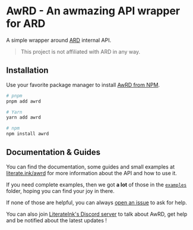 # AwRD - An awmazing API wrapper for ARD

A simple wrapper around [ARD](https://www.ard.fr/) internal API.

> This project is not affiliated with ARD in any way.

## Installation

Use your favorite package manager to install [AwRD from NPM](https://www.npmjs.com/package/awrd).

```bash
# pnpm
pnpm add awrd

# Yarn
yarn add awrd

# npm
npm install awrd
```

## Documentation & Guides

You can find the documentation, some guides and small examples at [literate.ink/awrd](https://literate.ink/awrd) for more information about the API and how to use it.

If you need complete examples, then we got **a lot** of those in the [`examples`](https://github.com/LiterateInk/AwRD/tree/js/examples) folder, hoping you can find your joy in there.

If none of those are helpful, you can always [open an issue](https://github.com/LiterateInk/AwRD/issues) to ask for help.

You can also join [LiterateInk's Discord server](https://literate.ink/discord) to talk about AwRD, get help and be notified about the latest updates !
